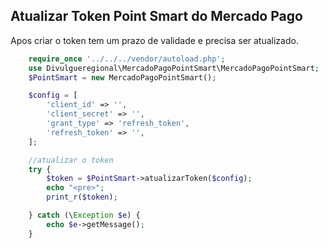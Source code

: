 ## Atualizar Token Point Smart do Mercado Pago

Apos criar o token tem um prazo de validade e precisa ser atualizado.

```php
    require_once '../../../vendor/autoload.php';
    use Divulgueregional\MercadoPagoPointSmart\MercadoPagoPointSmart;
    $PointSmart = new MercadoPagoPointSmart();

    $config = [
        'client_id' => '',
        'client_secret' => '',
        'grant_type' => 'refresh_token',
        'refresh_token' => '',
    ];

    //atualizar o token
    try {
        $token = $PointSmart->atualizarToken($config);
        echo "<pre>";
        print_r($token);

    } catch (\Exception $e) {
        echo $e->getMessage();
    }
```
